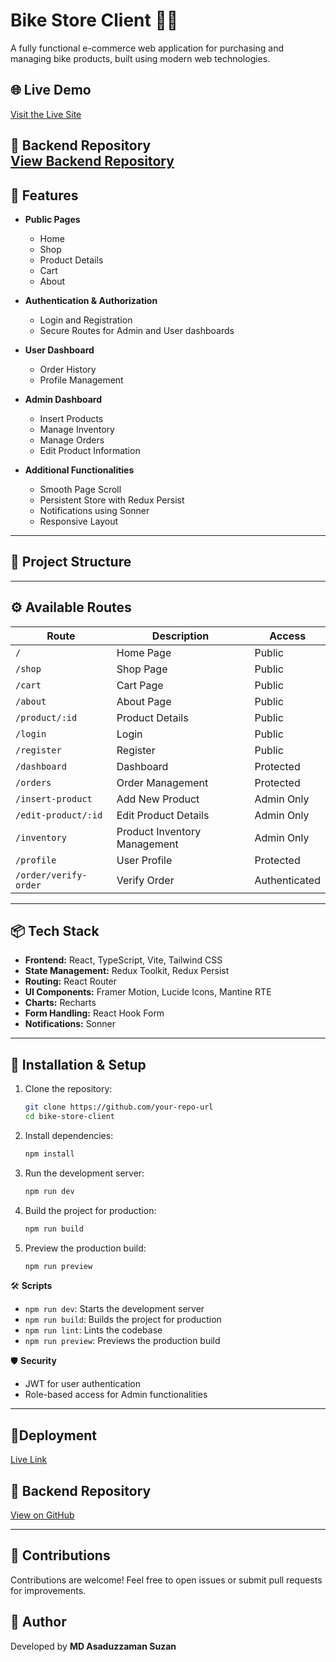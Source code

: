 # Bike Store Client 🚴‍♂️

A fully functional e-commerce web application for purchasing and managing bike products, built using modern web technologies.

## 🌐 Live Demo
[Visit the Live Site](https://bikebd-client.vercel.app/)

🔗 **Backend Repository**  
[View Backend Repository](https://github.com/asadsuzan/bike-store-api)
---

## 🚀 Features
- **Public Pages**
    - Home
    - Shop
    - Product Details
    - Cart
    - About

- **Authentication & Authorization**
    - Login and Registration
    - Secure Routes for Admin and User dashboards

- **User Dashboard**
    - Order History
    - Profile Management

- **Admin Dashboard**
    - Insert Products
    - Manage Inventory
    - Manage Orders
    - Edit Product Information

- **Additional Functionalities**
    - Smooth Page Scroll
    - Persistent Store with Redux Persist
    - Notifications using Sonner
    - Responsive Layout

---

## 📁 Project Structure

---

## ⚙️ Available Routes
| Route               | Description                  | Access      |
| ------------------- | ----------------------------- | ----------- |
| `/`                 | Home Page                     | Public      |
| `/shop`             | Shop Page                     | Public      |
| `/cart`             | Cart Page                     | Public      |
| `/about`            | About Page                    | Public      |
| `/product/:id`      | Product Details               | Public      |
| `/login`            | Login                         | Public      |
| `/register`         | Register                      | Public      |
| `/dashboard`        |  Dashboard                | Protected   |
| `/orders`           | Order Management              | Protected   |
| `/insert-product`   | Add New Product               | Admin Only  |
| `/edit-product/:id` | Edit Product Details          | Admin Only  |
| `/inventory`        | Product Inventory Management  | Admin Only  |
| `/profile`          | User Profile                  | Protected   |
| `/order/verify-order`| Verify Order                 | Authenticated|

---

## 📦 Tech Stack
- **Frontend:** React, TypeScript, Vite, Tailwind CSS
- **State Management:** Redux Toolkit, Redux Persist
- **Routing:** React Router
- **UI Components:** Framer Motion, Lucide Icons, Mantine RTE
- **Charts:** Recharts
- **Form Handling:** React Hook Form
- **Notifications:** Sonner

---

## 🚀 Installation & Setup
1. Clone the repository:
   ```bash
   git clone https://github.com/your-repo-url
   cd bike-store-client
2. Install dependencies:
   ```bash
   npm install
3. Run the development server:
   ```bash
   npm run dev

4. Build the project for production:
   ```bash
   npm run build
5. Preview the production build:
   ```bash
   npm run preview

🛠️ **Scripts**
- `npm run dev`: Starts the development server
- `npm run build`: Builds the project for production
- `npm run lint`: Lints the codebase
- `npm run preview`: Previews the production build

🛡️ **Security**
- JWT for user authentication
- Role-based access for Admin functionalities
---
## 🔗Deployment 
[Live Link](https://bikebd-client.vercel.app/)
## 🔗 Backend Repository

[View on GitHub](https://github.com/asadsuzan/bike-store-api)

---
## 🤝 Contributions

Contributions are welcome! Feel free to open issues or submit pull requests for improvements.

## 🧑 Author

Developed by **MD Asaduzzaman Suzan**



